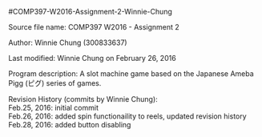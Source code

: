 #COMP397-W2016-Assignment-2-Winnie-Chung

Source file name: COMP397 W2016 - Assignment 2

Author: Winnie Chung (300833637)

Last modified: Winnie Chung on February 26, 2016

Program description: A slot machine game based on the Japanese Ameba Pigg (ピグ) series of games.

Revision History (commits by Winnie Chung):  
Feb.25, 2016: initial commit  
Feb.26, 2016: added spin functionaility to reels, updated revision history 
Feb.28, 2016: added button disabling
